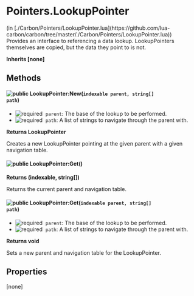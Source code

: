 <link href="../../style.css" rel="stylesheet" type="text/css"/>
<h1 class="class-title">Pointers.LookupPointer</h1>
<span class="file-link">(in [./Carbon/Pointers/LookupPointer.lua](https://github.com/lua-carbon/carbon/tree/master/./Carbon/Pointers/LookupPointer.lua))</span><br/>
Provides an interface to referencing a data lookup.
LookupPointers themselves are copied, but the data they point to is not.

**Inherits [none]**

## Methods
#### ![public](https://img.shields.io/badge/%20-public-11b237.svg?style=flat-square) LookupPointer:New(<code>indexable parent, string[] path</code>)
- ![required](https://img.shields.io/badge/%20-required-ff9600.svg?style=flat-square)&nbsp;&nbsp;`parent`: The base of the lookup to be performed.
- ![required](https://img.shields.io/badge/%20-required-ff9600.svg?style=flat-square)&nbsp;&nbsp;`path`: A list of strings to navigate through the parent with.

**Returns  LookupPointer**

Creates a new LookupPointer pointing at the given parent with a given navigation table.


#### ![public](https://img.shields.io/badge/%20-public-11b237.svg?style=flat-square) LookupPointer:Get()


**Returns  (indexable, string[])**

Returns the current parent and navigation table.


#### ![public](https://img.shields.io/badge/%20-public-11b237.svg?style=flat-square) LookupPointer:Get(<code>indexable parent, string[] path</code>)
- ![required](https://img.shields.io/badge/%20-required-ff9600.svg?style=flat-square)&nbsp;&nbsp;`parent`: The base of the lookup to be performed.
- ![required](https://img.shields.io/badge/%20-required-ff9600.svg?style=flat-square)&nbsp;&nbsp;`path`: A list of strings to navigate through the parent with.

**Returns  void**

Sets a new parent and navigation table for the LookupPointer.


## Properties
[none]
